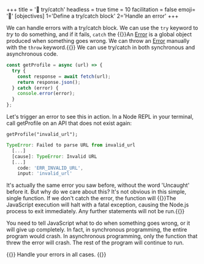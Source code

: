 +++
title = '🥎 try/catch'
headless = true
time = 10
facilitation = false
emoji= '🧩'
[objectives]
    1='Define a try/catch block'
    2='Handle an error'
+++

We can handle errors with a try/catch block. We can use the `try` keyword to _try_ to do something, and if it fails, `catch` the {{<tooltip title="error">}}An [Error](https://developer.mozilla.org/en-US/docs/Web/JavaScript/Reference/Global_Objects/Error) is a global object produced when something goes wrong. We can throw an [Error](https://www.w3schools.com/js/js_errors.asp) manually with the `throw` keyword.{{</tooltip>}} We can use try/catch in both synchronous and asynchronous code.

```js
const getProfile = async (url) => {
  try {
    const response = await fetch(url);
    return response.json();
  } catch (error) {
    console.error(error);
  }
};
```

Let's trigger an error to see this in action. In a Node REPL in your terminal, call getProfile on an API that does not exist again:

`getProfile("invalid_url");`

```js
TypeError: Failed to parse URL from invalid_url
  [...]
  [cause]: TypeError: Invalid URL
  [...]
    code: 'ERR_INVALID_URL',
    input: 'invalid_url'
```

It's actually the same error you saw before, without the word 'Uncaught' before it. But why do we care about this? It's not obvious in this simple, single function. If we don't catch the error, the function will {{<tooltip title="crash.">}}The JavaScript execution will halt with a fatal exception, causing the Node.js process to exit immediately. Any further statements will not be run.{{</tooltip>}}

You need to tell JavaScript what to do when something goes wrong, or it will give up completely. In fact, in synchronous programming, the entire program would crash. In asynchronous programming, only the function that threw the error will crash. The rest of the program will continue to run.

{{<note type="tip" title="Tip">}}
Handle your errors in all cases.
{{</note>}}
